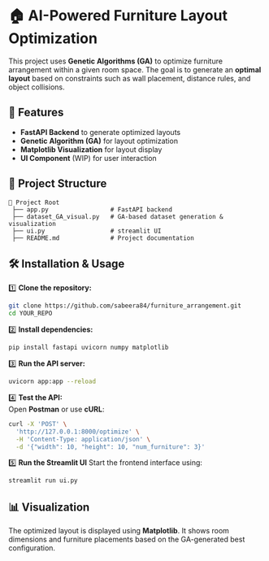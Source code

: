 # 🏠 AI-Powered Furniture Layout Optimization  

This project uses **Genetic Algorithms (GA)** to optimize furniture arrangement within a given room space. The goal is to generate an **optimal layout** based on constraints such as wall placement, distance rules, and object collisions.  

## 🚀 Features  
- **FastAPI Backend** to generate optimized layouts  
- **Genetic Algorithm (GA)** for layout optimization  
- **Matplotlib Visualization** for layout display  
- **UI Component** (WIP) for user interaction  

## 📁 Project Structure  
```
📂 Project Root
 ├── app.py                 # FastAPI backend
 ├── dataset_GA_visual.py   # GA-based dataset generation & visualization
 ├── ui.py                  # streamlit UI
 ├── README.md              # Project documentation
```

## 🛠 Installation & Usage  
1️⃣ **Clone the repository:**  
```bash
git clone https://github.com/sabeera84/furniture_arrangement.git
cd YOUR_REPO
```
  
2️⃣ **Install dependencies:**  
```bash
pip install fastapi uvicorn numpy matplotlib
```
  
3️⃣ **Run the API server:**  
```bash
uvicorn app:app --reload
```
  
4️⃣ **Test the API:**  
Open **Postman** or use **cURL**:  
```bash
curl -X 'POST' \
  'http://127.0.0.1:8000/optimize' \
  -H 'Content-Type: application/json' \
  -d '{"width": 10, "height": 10, "num_furniture": 3}'
```

5️⃣ **Run the Streamlit UI**
Start the frontend interface using:
```bash
streamlit run ui.py
```


## 📊 Visualization  
The optimized layout is displayed using **Matplotlib**. It shows room dimensions and furniture placements based on the GA-generated best configuration.


